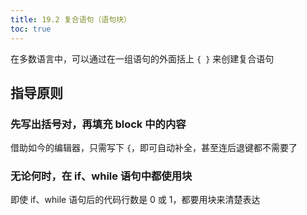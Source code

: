 ```yaml
---
title: 19.2 复合语句（语句块）
toc: true
---
```


在多数语言中，可以通过在一组语句的外面括上 `{ }` 来创建复合语句

## 指导原则

### 先写出括号对，再填充 block 中的内容

借助如今的编辑器，只需写下 `{`，即可自动补全，甚至连后退键都不需要了

### 无论何时，在 if、while 语句中都使用块

即使 if、while 语句后的代码行数是 0 或 1，都要用块来清楚表达